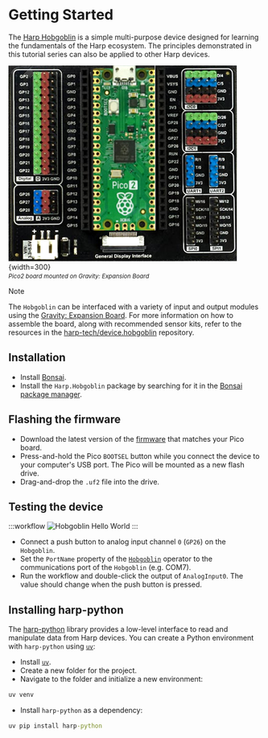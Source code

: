 # Getting Started

The [Harp Hobgoblin](https://github.com/harp-tech/device.hobgoblin) is a simple multi-purpose device designed for learning the fundamentals of the Harp ecosystem. The principles demonstrated in this tutorial series can also be applied to other Harp devices.

![Harp Hobgoblin Pico2](../images/device-hobgoblin-pico2.png){width=300}  
*<small>Pico2 board mounted on Gravity: Expansion Board</small>*

> [!NOTE]
> The `Hobgoblin` can be interfaced with a variety of input and output modules using the [Gravity: Expansion Board](https://www.dfrobot.com/product-2393.html). For more information on how to assemble the board, along with recommended sensor kits, refer to the resources in the [harp-tech/device.hobgoblin](https://github.com/harp-tech/device.hobgoblin) repository.

## Installation

- Install [Bonsai](https://bonsai-rx.org/docs/articles/installation.html).
- Install the `Harp.Hobgoblin` package by searching for it in the [Bonsai package manager](https://bonsai-rx.org/docs/articles/packages.html).

## Flashing the firmware

- Download the latest version of the [firmware](https://github.com/harp-tech/device.hobgoblin/releases/) that matches your Pico board.
- Press-and-hold the Pico `BOOTSEL` button while you connect the device to your computer's USB port. The Pico will be mounted as a new flash drive.
- Drag-and-drop the `.uf2` file into the drive.

## Testing the device

:::workflow
![Hobgoblin Hello World](~/workflows/hobgoblin-helloworld.bonsai)
:::

- Connect a push button to analog input channel `0` (`GP26`) on the `Hobgoblin`.
- Set the `PortName` property of the [`Hobgoblin`](xref:Harp.Hobgoblin.Device) operator to the communications port of the `Hobgoblin` (e.g. COM7).
- Run the workflow and double-click the output of `AnalogInput0`. The value should change when the push button is pressed.

## Installing harp-python

The [harp-python](../articles/python.md) library provides a low-level interface to read and manipulate data from Harp devices. You can create a Python environment with `harp-python` using [`uv`](https://docs.astral.sh/uv/):

- Install [`uv`](https://docs.astral.sh/uv/).
- Create a new folder for the project.
- Navigate to the folder and initialize a new environment:

```cmd
uv venv
```

- Install `harp-python` as a dependency:

```cmd
uv pip install harp-python 
```